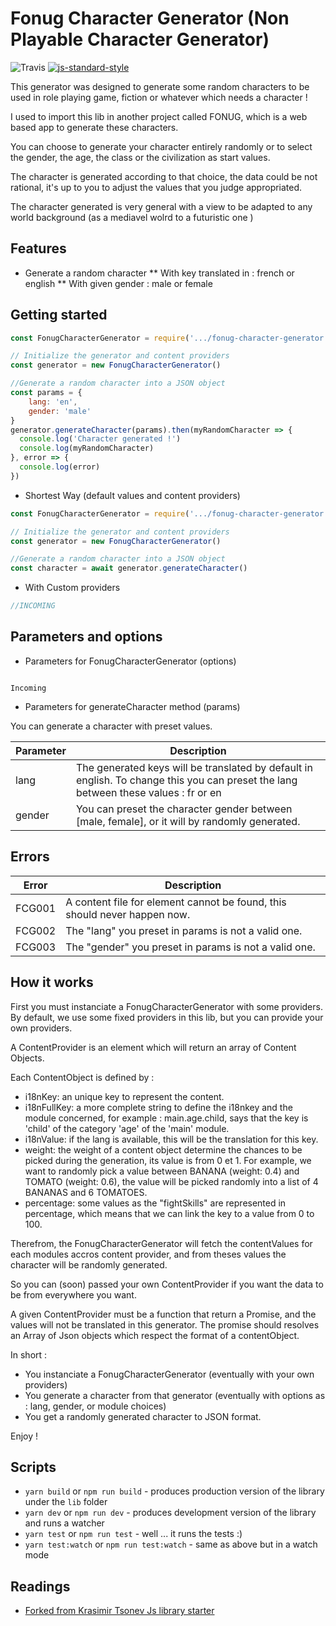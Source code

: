 # Fonug Character Generator (Non Playable Character Generator)

![Travis](https://travis-ci.org/SebDez/fonug-character-generator.svg?branch=master)
[![js-standard-style](https://img.shields.io/badge/code%20style-standard-brightgreen.svg)](http://standardjs.com)

This generator was designed to generate some random characters to be used in role playing game, fiction or whatever which needs a character !

I used to import this lib in another project called FONUG, which is a web based app to generate these characters.

You can choose to generate your character entirely randomly or to select the gender, the age, the class or the civilization as start values.

The character is generated according to that choice, the data could be not rational, it's up to you to adjust the values that you judge appropriated.

The character generated is very general with a view to be adapted to any world background (as a mediavel wolrd to a futuristic one )


## Features

* Generate a random character
** With key translated in : french or english
** With given gender : male or female

## Getting started

```javascript
const FonugCharacterGenerator = require('.../fonug-character-generator')

// Initialize the generator and content providers
const generator = new FonugCharacterGenerator()

//Generate a random character into a JSON object
const params = {
    lang: 'en',
    gender: 'male'
}
generator.generateCharacter(params).then(myRandomCharacter => {
  console.log('Character generated !')
  console.log(myRandomCharacter)
}, error => {
  console.log(error)
})
```

* Shortest Way (default values and content providers)
```javascript
const FonugCharacterGenerator = require('.../fonug-character-generator')

// Initialize the generator and content providers
const generator = new FonugCharacterGenerator()

//Generate a random character into a JSON object
const character = await generator.generateCharacter()
```

* With Custom providers
```javascript
//INCOMING
```


## Parameters and options

* Parameters for FonugCharacterGenerator (options)

```

Incoming

```

* Parameters for generateCharacter method (params)

You can generate a character with preset values.

| Parameter     | Description         |
| ------------- | ------------- |
| lang          | The generated keys will be translated by default in english. To change this you can preset the lang between these values : fr or en |
| gender        | You can preset the character gender between [male, female], or it will by randomly generated.      |

## Errors

| Error  | Description |
| ------------- | ------------- |
| FCG001  | A content file for element cannot be found, this should never happen now.  |
| FCG002  | The "lang" you preset in params is not a valid one. |
| FCG003  | The "gender" you preset in params is not a valid one. |

## How it works

First you must instanciate a FonugCharacterGenerator with some providers.
By default, we use some fixed providers in this lib, but you can provide your own providers.

A ContentProvider is an element which will return an array of Content Objects.

Each ContentObject is defined by :
- i18nKey: an unique key to represent the content.
- i18nFullKey: a more complete string to define the i18nkey and the module concerned, for example : main.age.child, says that the key is 'child' of the category 'age' of the 'main' module.
- i18nValue: if the lang is available, this will be the translation for this key.
- weight: the weight of a content object determine the chances to be picked during the generation, its value is from 0 et 1. For example, we want to randomly pick a value between BANANA (weight: 0.4) and TOMATO (weight: 0.6), the value will be picked randomly into a list of 4 BANANAS and 6 TOMATOES.
- percentage: some values as the "fightSkills" are represented in percentage, which means that we can link the key to a value from 0 to 100.

Therefrom, the FonugCharacterGenerator will fetch the contentValues for each modules accros content provider, and from theses values the character will be randomly generated.

So you can (soon) passed your own ContentProvider if you want the data to be from everywhere you want.

A given ContentProvider must be a function that return a Promise, and the values will not be translated in this generator.
The promise should resolves an Array of Json objects which respect the format of a contentObject.

In short :
- You instanciate a FonugCharacterGenerator (eventually with your own providers)
- You generate a character from that generator (eventually with options  as : lang, gender, or module choices)
- You get a randomly generated character to JSON format.

Enjoy !

## Scripts

* `yarn build` or `npm run build` - produces production version of the library under the `lib` folder
* `yarn dev` or `npm run dev` - produces development version of the library and runs a watcher
* `yarn test` or `npm run test` - well ... it runs the tests :)
* `yarn test:watch` or `npm run test:watch` - same as above but in a watch mode

## Readings

* [Forked from Krasimir Tsonev Js library starter](http://krasimirtsonev.com/blog/article/javascript-library-starter-using-webpack-es6)
